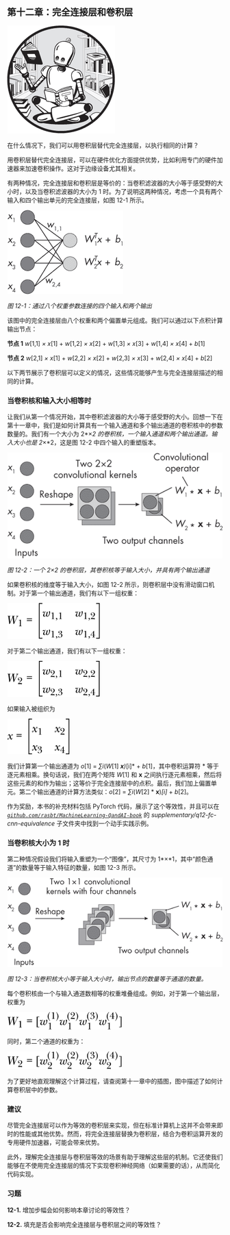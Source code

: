 ## 第十二章：**完全连接层和卷积层**

![图片](img/common.jpg)

在什么情况下，我们可以用卷积层替代完全连接层，以执行相同的计算？

用卷积层替代完全连接层，可以在硬件优化方面提供优势，比如利用专门的硬件加速器来加速卷积操作。这对于边缘设备尤其相关。

有两种情况，完全连接层和卷积层是等价的：当卷积滤波器的大小等于感受野的大小时，以及当卷积滤波器的大小为 1 时。为了说明这两种情况，考虑一个具有两个输入和四个输出单元的完全连接层，如图 12-1 所示。

![图片](img/12fig01.jpg)

*图 12-1：通过八个权重参数连接的四个输入和两个输出*

该图中的完全连接层由八个权重和两个偏置单元组成。我们可以通过以下点积计算输出节点：

**节点 1** *w*[1,1] *× x*[1] + *w*[1,2] *× x*[2] + *w*[1,3] *× x*[3] + *w*[1,4] *× x*[4] + *b*[1]

**节点 2** *w*[2,1] *× x*[1] + *w*[2,2] *× x*[2] + *w*[2,3] *× x*[3] + *w*[2,4] *× x*[4] + *b*[2]

以下两节展示了卷积层可以定义的情况，这些情况能够产生与完全连接层描述的相同的计算。

### **当卷积核和输入大小相等时**

让我们从第一个情况开始，其中卷积滤波器的大小等于感受野的大小。回想一下在第十一章中，我们是如何计算具有一个输入通道和多个输出通道的卷积核中的参数数量的。我们有一个大小为 2*×*2 的卷积核，一个输入通道和两个输出通道。输入大小也是 2*×*2，这是图 12-2 中四个输入的重塑版本。

![图片](img/12fig02.jpg)

*图 12-2：一个 2×2 的卷积层，其卷积核等于输入大小，并具有两个输出通道*

如果卷积核的维度等于输入大小，如图 12-2 所示，则卷积层中没有滑动窗口机制。对于第一个输出通道，我们有以下一组权重：

![图片](img/f0076-01.jpg)

对于第二个输出通道，我们有以下一组权重：

![图片](img/f0076-02.jpg)

如果输入被组织为

![图片](img/f0077-01.jpg)

我们计算第一个输出通道为 *o*[1] = *∑i*(*W*[1] ***x**)*[i]* + *b*[1]，其中卷积运算符 * 等于逐元素相乘。换句话说，我们在两个矩阵 *W*[1] 和 **x** 之间执行逐元素相乘，然后将这些元素的和作为输出；这等价于完全连接层中的点积。最后，我们加上偏置单元。第二个输出通道的计算方法类似：*o*[2] = *∑i*(*W*[2] * **x**)*[i]* + *b*[2]。

作为奖励，本书的补充材料包括 PyTorch 代码，展示了这个等效性，并且可以在 *[`github.com/rasbt/MachineLearning-QandAI-book`](https://github.com/rasbt/MachineLearning-QandAI-book)* 的 *supplementary/q12-fc-cnn-equivalence* 子文件夹中找到一个动手实践示例。

### **当卷积核大小为 1 时**

第二种情况假设我们将输入重塑为一个“图像”，其尺寸为 1*×*1，其中“颜色通道”的数量等于输入特征的数量，如图 12-3 所示。

![Image](img/12fig03.jpg)

*图 12-3：当卷积核大小等于输入大小时，输出节点的数量等于通道的数量。*

每个卷积核由一个与输入通道数相等的权重堆叠组成。例如，对于第一个输出层，权重为

![Image](img/f0077-02.jpg)

同时，第二个通道的权重为：

![Image](img/f0077-03.jpg)

为了更好地直观理解这个计算过程，请查阅第十一章中的插图，图中描述了如何计算卷积层中的参数。

### **建议**

尽管完全连接层可以作为等效的卷积层来实现，但在标准计算机上这并不会带来即时的性能或其他优势。然而，将完全连接层替换为卷积层，结合为卷积运算开发的专用硬件加速器，可能会带来优势。

此外，理解完全连接层与卷积层等效的场景有助于理解这些层的机制。它还使我们能够在不使用完全连接层的情况下实现卷积神经网络（如果需要的话），从而简化代码实现。

### **习题**

**12-1.** 增加步幅会如何影响本章讨论的等效性？

**12-2.** 填充是否会影响完全连接层与卷积层之间的等效性？
